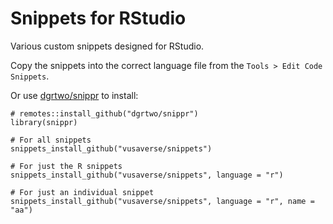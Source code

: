 # Snippets for RStudio

Various custom snippets designed for RStudio.

Copy the snippets into the correct language file from the `Tools > Edit Code Snippets`.

Or use [dgrtwo/snippr](https://github.com/dgrtwo/snippr) to install:


```
# remotes::install_github("dgrtwo/snippr")
library(snippr)

# For all snippets
snippets_install_github("vusaverse/snippets")

# For just the R snippets
snippets_install_github("vusaverse/snippets", language = "r")

# For just an individual snippet
snippets_install_github("vusaverse/snippets", language = "r", name = "aa")

```
